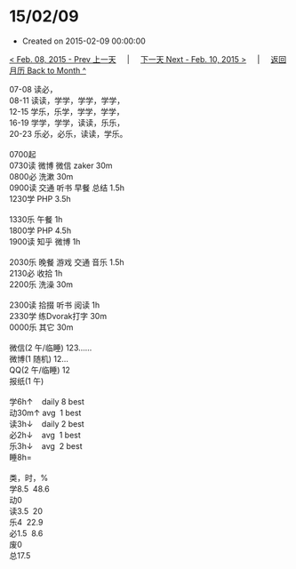 # 15/02/09

- Created on 2015-02-09 00:00:00

[< Feb. 08, 2015 - Prev 上一天](/_archived/lifelogs/2015/02/d08.md) &nbsp; &nbsp; | &nbsp; &nbsp; [下一天 Next - Feb. 10, 2015 >](/_archived/lifelogs/2015/02/d10.md) &nbsp; &nbsp; |  &nbsp; &nbsp; [返回月历 Back to Month ^](/_archived/lifelogs/2015/02/index.md)
<br/><div>07-08 读必，</div><div>08-11 读读，学学，学学，学学，</div><div>12-15 学乐，乐学，学学，学学，<br/>16-19 学学，学学，读读，乐乐，<br/>20-23 乐必，必乐，读读，学乐。<div><br/></div>0700起</div><div>0730读 微博 微信 zaker 30m<br/>0800必 洗漱 30m</div><div>0900读 交通 听书 早餐 总结 1.5h<br/>1230学 PHP 3.5h<div><br/></div>1330乐 午餐 1h</div><div>1800学 PHP 4.5h</div><div>1900读 知乎 微博 1h</div><div><br/>2030乐 晚餐 游戏 交通 音乐 1.5h</div><div>2130必 收拾 1h</div><div>2200乐 洗澡 30m</div><div><br/></div><div>2300读 拾掇 听书 阅读 1h</div><div>2330学 练Dvorak打字 30m</div><div>0000乐 其它 30m</div><div><div><br/></div><div>微信(2 午/临睡) 123……</div>微博(1 随机) 12…<br/>QQ(2 午/临睡) 12<br/>报纸(1 午) <div><br/></div>学6h↑    daily 8 best<br/>动30m↑ avg  1 best<br/>读3h↓    daily 2 best<br/>必2h↓    avg  1 best<br/>乐3h↓    avg  2 best<br/>睡8h=<div><br/></div>类，时，%<br/><div>学8.5  48.6<br/>动0<br/>读3.5  20<br/>乐4  22.9<br/>必1.5  8.6<br/>废0<br/>总17.5</div>
